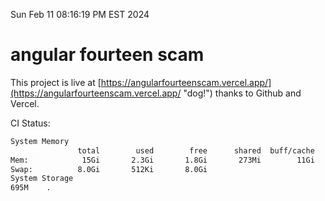 Sun Feb 11 08:16:19 PM EST 2024

# angular fourteen scam


This project is live at [https://angularfourteenscam.vercel.app/](https://angularfourteenscam.vercel.app/ "dog!") thanks to Github and Vercel.

CI Status: 

```bash
System Memory
               total        used        free      shared  buff/cache   available
Mem:            15Gi       2.3Gi       1.8Gi       273Mi        11Gi        12Gi
Swap:          8.0Gi       512Ki       8.0Gi
System Storage
695M	.
